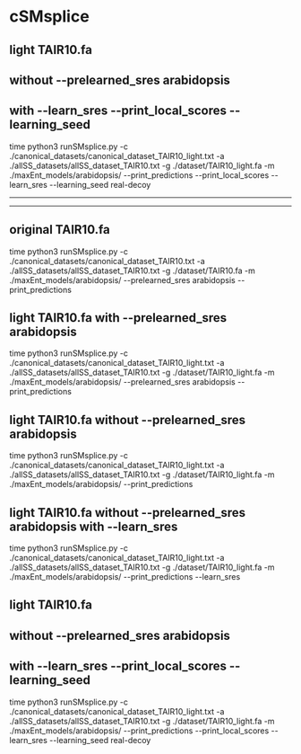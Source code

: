 # cSMsplice

## light TAIR10.fa 
## without --prelearned_sres arabidopsis 
## with --learn_sres --print_local_scores --learning_seed
time python3 runSMsplice.py -c ./canonical_datasets/canonical_dataset_TAIR10_light.txt -a ./allSS_datasets/allSS_dataset_TAIR10.txt -g ./dataset/TAIR10_light.fa -m ./maxEnt_models/arabidopsis/ --print_predictions --print_local_scores --learn_sres --learning_seed real-decoy

-------------------
-------------------
## original TAIR10.fa
time python3 runSMsplice.py -c ./canonical_datasets/canonical_dataset_TAIR10.txt -a ./allSS_datasets/allSS_dataset_TAIR10.txt -g ./dataset/TAIR10.fa -m ./maxEnt_models/arabidopsis/ --prelearned_sres arabidopsis --print_predictions

## light TAIR10.fa with --prelearned_sres arabidopsis
time python3 runSMsplice.py -c ./canonical_datasets/canonical_dataset_TAIR10_light.txt -a ./allSS_datasets/allSS_dataset_TAIR10.txt -g ./dataset/TAIR10_light.fa -m ./maxEnt_models/arabidopsis/ --prelearned_sres arabidopsis --print_predictions

## light TAIR10.fa without --prelearned_sres arabidopsis
time python3 runSMsplice.py -c ./canonical_datasets/canonical_dataset_TAIR10_light.txt -a ./allSS_datasets/allSS_dataset_TAIR10.txt -g ./dataset/TAIR10_light.fa -m ./maxEnt_models/arabidopsis/ --print_predictions

## light TAIR10.fa without --prelearned_sres arabidopsis with --learn_sres
time python3 runSMsplice.py -c ./canonical_datasets/canonical_dataset_TAIR10_light.txt -a ./allSS_datasets/allSS_dataset_TAIR10.txt -g ./dataset/TAIR10_light.fa -m ./maxEnt_models/arabidopsis/ --print_predictions
--learn_sres

## light TAIR10.fa 
## without --prelearned_sres arabidopsis 
## with --learn_sres --print_local_scores --learning_seed
time python3 runSMsplice.py -c ./canonical_datasets/canonical_dataset_TAIR10_light.txt -a ./allSS_datasets/allSS_dataset_TAIR10.txt -g ./dataset/TAIR10_light.fa -m ./maxEnt_models/arabidopsis/ --print_predictions --print_local_scores --learn_sres --learning_seed real-decoy






